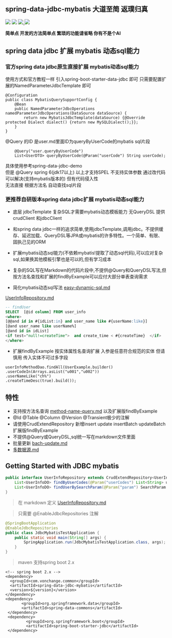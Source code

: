 ## spring-data-jdbc-mybatis 大道至简 返璞归真

[![](https://img.shields.io/badge/Blog-博客-blue.svg)](http://www.vonchange.com/doc/)
![](https://img.shields.io/maven-central/v/com.vonchange.common/spring-data-jdbc-mybatis.svg?label=Maven%20Central)
[![](https://img.shields.io/github/stars/vonchange/spring-data-jdbc-mybatis.svg?style=social)
](https://github.com/VonChange/spring-data-jdbc-mybatis)
[![](https://gitee.com/vonchange/spring-data-jdbc-mybatis/badge/star.svg?theme=dark)
](https://gitee.com/vonchange/spring-data-jdbc-mybatis) 

**简单点 开发的方法简单点 繁琐的功能请省略 你有不是个AI**
## spring data jdbc 扩展 mybatis 动态sql能力
### 官方spring data jdbc原生直接扩展 mybatis动态sql能力

使用方式和官方教程一样 引入spring-boot-starter-data-jdbc 即可
只需要配置扩展的NamedParameterJdbcTemplate 即可
```
@Configuration
public class MybatisQuerySupportConfig {
    @Bean
    public NamedParameterJdbcOperations namedParameterJdbcOperations(DataSource dataSource) {
        return new MybatisJdbcTemplate(dataSource) {@Override protected Dialect dialect() {return new MySQLDialect();}};
    }
}
```
@Query 的ID 是user.md里面ID为queryByUserCode的mybatis sql片段
```
    @Query("user.queryByUserCode")
    List<UserDTO> queryByUserCode(@Param("userCode") String userCode);
```
具体使用参考spring-data-jdbc-demo  
但是 @Query spring 6(jdk17以上) 以上才支持SPEL 不支持实体参数
通过改代码可以解决(支持mybatis版本的) 但有代码侵入性  
无法直接 根据方法名 自动查找sql片段

### 更推荐自研版本spring data jdbc扩展 mybatis动态sql能力
* 底层 jdbcTemplate 复杂SQL才需要mybatis动态模板能力 无QueryDSL 提供crudClient 和jdbcClient

* 和spring data jdbc一样的追求简单,使用jdbcTemplate,调用jdbc。不提供缓存、延迟加载、QueryDSL等JPA或mybatis的许多特性。一个简单、有限、固执己见的ORM

* 扩展mybatis动态sql能力(不依赖mybatis!提取了动态sql代码),可以应对复杂sql,如果换其他模板引擎也是可以的,但有学习成本

* 复杂的SQL写在Markdown的代码片段中,不提供@Query和QueryDSL写法,但按方法名查找和扩展的findByExample可以应付大部分单表查询需求

* 简化mybatis动态sql写法 [easy-dynamic-sql.md](easy-dynamic-sql.md)

[UserInfoRepository.md](spring-data-jdbc-mybatis-demo%2Fsrc%2Fmain%2Fresources%2Fsql%2FUserInfoRepository.md)

```sql
-- findUser
SELECT  [@id column] FROM user_info
<where> 
[@@and id in #{idList:in} and user_name like #{userName:like}]
[@and user_name like userName%]
[@and id in idList]
<if test="null!=createTime">  and create_time < #{createTime}  </if>
</where>
```
* 扩展findByExample 按实体属性名查询扩展 入参是任意符合规范的实体 但请慎用 传入实体不可过多字段
```
userInfoMethodDao.findAll(UserExample.builder()
.userCodeIn(Arrays.asList("u001","u002"))
.userNameLike("ch%")
.createTimeDesc(true).build());
```

## 特性
* 支持按方法名查询  [method-name-query.md](method-name-query.md) 以及扩展版findByExample
* @Id @Table @Column @Version @Transient极少的注解
* 请使用CrudExtendRepository 新增insert update insertBatch updateBatch 扩展版findByExample
* 不提供@Query或QueryDSL,sql统一写在markdown文件里面
* 批量更新 [bach-update.md](bach-update.md)
* [多数据源.md](multi-datasource.md)

## Getting Started with JDBC mybatis

```java
public interface UserInfoRepository extends CrudExtendRepository<UserInfoDO, Long> {
    List<UserInfoDO> findByUserCodes(@Param("userCodes") List<String> userCodes);
    List<UserInfoDO> findUserBySearchParam(@Param("param") SearchParam searchParam); 
}
```
> 在 markdown 定义 [UserInfoRepository.md](spring-data-jdbc-mybatis-demo%2Fsrc%2Fmain%2Fresources%2Fsql%2FUserInfoRepository.md)

> 只需要  @EnableJdbcRepositories 注解
```java
@SpringBootApplication
@EnableJdbcRepositories
public class JdbcMybatisTestApplication {
    public static void main(String[] args) {
        SpringApplication.run(JdbcMybatisTestApplication.class, args);
    }
}
```
> maven 支持spring boot 2.x
```
<!-- spring boot 2.x -->
<dependency>
  <groupId>com.vonchange.common</groupId>
  <artifactId>spring-data-jdbc-mybatis</artifactId>
  <version>${version}</version>
</dependency>
<dependency>
       <groupId>org.springframework.data</groupId>
       <artifactId>spring-data-commons</artifactId>
 </dependency>
 <dependency>
         <groupId>org.springframework.boot</groupId>
         <artifactId>spring-boot-starter-jdbc</artifactId>
 </dependency>

```